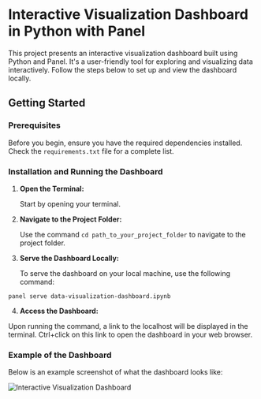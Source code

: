 # Interactive Visualization Dashboard in Python with Panel

This project presents an interactive visualization dashboard built using Python and Panel. It's a user-friendly tool for exploring and visualizing data interactively. Follow the steps below to set up and view the dashboard locally.

## Getting Started

### Prerequisites

Before you begin, ensure you have the required dependencies installed. Check the `requirements.txt` file for a complete list.

### Installation and Running the Dashboard

1. **Open the Terminal:**
   
   Start by opening your terminal.

2. **Navigate to the Project Folder:**

   Use the command `cd path_to_your_project_folder` to navigate to the project folder.

3. **Serve the Dashboard Locally:**

   To serve the dashboard on your local machine, use the following command:
  ```
  panel serve data-visualization-dashboard.ipynb
  ```

4. **Access the Dashboard:**

Upon running the command, a link to the localhost will be displayed in the terminal. Ctrl+click on this link to open the dashboard in your web browser.

### Example of the Dashboard

Below is an example screenshot of what the dashboard looks like:

![Interactive Visualization Dashboard](https://user-images.githubusercontent.com/22730220/157565990-3e36c238-5bda-43d7-8bab-56c9c1984ddb.jpeg)

